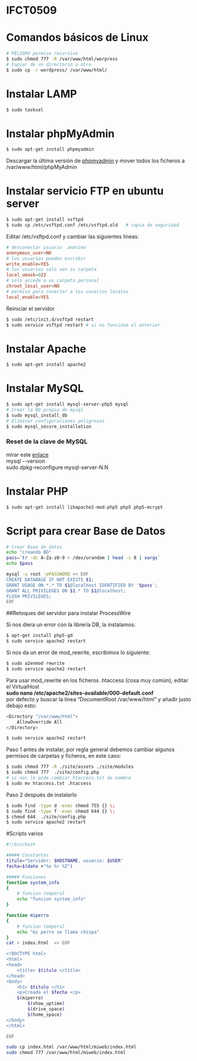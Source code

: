 # IFCT0509

# Comandos básicos de Linux

```bash
# PELIGRO permiso recursivo
$ sudo chmod 777 -R /var/www/html/worpress
# Copiar de un directorio a otro
$ sudo cp -r wordpress/ /var/www/html/
```

# Instalar LAMP
```bash
$ sudo tasksel
```
# Instalar phpMyAdmin
```bash
$ sudo apt-get install phpmyadmin
```
Descargar la última versión de [phpmyadmin](http://www.phpmyadmin.net/home_page/index.php) y mover todos los ficheros a /var/www/html/phpMyAdmin   

# Instalar servicio FTP en ubuntu server

```bash
$ sudo apt-get install vsftpd
$ sudo cp /etc/vsftpd.conf /etc/vsftpd.old   # copia de seguridad
```
Editar /etc/vsftpd.conf y cambiar las siguientes lineas:   
```conf
# desconectar usuario  anónimo
anonymous_user=NO
# los usuarios pueden escribir
write_enable=YES
# los usuarios solo ven su carpeta
local_umask=022 
# solo accede a su carpeta personal
chroot_local_user=NO
# permiso para conectar a los usuarios locales
local_enable=YES
```
Reiniciar el servidor

```bash
$ sudo /etc/init.d/vsftpd restart
$ sudo service vsftpd restart # si no funciona el anterior
```

# Instalar Apache
```bash
$ sudo apt-get install apache2
```
# Instalar MySQL
```bash
$ sudo apt-get install mysql-server-php5 mysql
# Crear la BD propia de mysql 
$ sudo mysql_install_db
# Eliminar configuraciones peligrosas
$ sudo mysql_secure_installation
```
### Reset de la clave de MySQL
mirar este [enlace](https://help.ubuntu.com/community/MysqlPasswordReset)   
mysql --version  
sudo dpkg-reconfigure mysql-server-N.N



# Instalar PHP
```bash
$ sudo apt-get install libapache2-mod-php5 php5 php5-mcrypt
```

# Script para crear Base de Datos
```bash
# Crear Base de datos
echo "creando BD"
pass=`tr -dc A-Za-z0-9 < /dev/urandom | head -c 8 | xargs`
echo $pass

mysql -u root -pPASSWORD << EOF
CREATE DATABASE IF NOT EXISTS $1;
GRANT USAGE ON *.* TO $1@localhost IDENTIFIED BY '$pass';
GRANT ALL PRIVILEGES ON $1.* TO $1@localhost;
FLUSH PRIVILEGES;
EOF
``` 

##Retoques del servidor para instalar ProcessWire


Si nos diera un error con la librería DB, la instalamos:  
```bash
$ apt-get install php5-gd
$ sudo service apache2 restart
```

Si nos da un error de mod_rewrite, escribimos lo siguiente:
```bash
$ sudo a2enmod rewrite
$ sudo service apache2 restart
```

Para usar mod_rewrite en los ficheros .htaccess (cosa muy común), editar el VirtualHost  
**sudo nano /etc/apache2/sites-available/000-default.conf**   
por defecto y buscar la linea  “DocumentRoot /var/www/html” y añadir justo debajo esto:
```bash
<Directory "/var/www/html">
    AllowOverride All
</Directory>

```

```bash
$ sudo service apache2 restart
```

Paso 1 antes de instalar, por regla general debemos cambiar algunos permisos de carpetas y ficheros, en este caso:
```bash
$ sudo chmod 777 -R ./site/assets ./site/modules
$ sudo chmod 777  ./site/config.php
# si nos lo pide cambiar htaccess.txt de nombre
$ sudo mv htaccess.txt .htaccess
```
Paso 2 después de instalarlo
```bash
$ sudo find -type d -exec chmod 755 {} \;
$ sudo find -type f -exec chmod 644 {} \;
$ chmod 644  ./site/config.php
$ sudo service apache2 restart
```


#Scripts varios
```bash
#!/bin/bash

##### Constantes
titulo="Servidor: $HOSTNAME, usuario: $USER"
fecha=$(date +"%x %r %Z")

##### Funciones
function system_info
{
    # funcion temporal
    echo "funcion system_info"
}

function miperro
{
    # funcion temporal
    echo "mi perro se llama chispa"
}
cat > index.html  << EOF

<!DOCTYPE html>
<html>
<head>
	<title> $titulo </title>
</head>
<body>
	<h1> $titulo </h1>
	<p>Creada el $fecha </p>
	$(miperro)
      	$(show_uptime)
      	$(drive_space)
      	$(home_space)
</body>
</html>

EOF

sudo cp index.html /var/www/html/miweb/index.html
sudo chmod 777 /var/www/html/miweb/index.html
```
